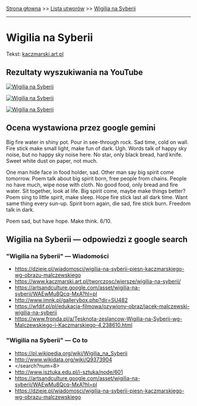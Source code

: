 [Strona głowna](../index.md) >> [Lista utworów](../list.md) >> [Wigilia na Syberii](636.md)

---

# Wigilia na Syberii

Tekst: [kaczmarski.art.pl](https://www.kaczmarski.art.pl/tworczosc/wiersze/wigilia-na-syberii/)

## Rezultaty wyszukiwania na YouTube

[![Wigilia na Syberii](http://img.youtube.com/vi/kidVxZKqpqY/0.jpg)](https://www.youtube.com/watch?v=kidVxZKqpqY "Wigilia Na Syberii Live - Kaczmarski Gintrowski Łapiński - YouTube")

[![Wigilia na Syberii](http://img.youtube.com/vi/uVIPp6LJ7MU/0.jpg)](https://www.youtube.com/watch?v=uVIPp6LJ7MU "Wigilia na Syberii - YouTube")

[![Wigilia na Syberii](http://img.youtube.com/vi/hpMFsn-b86g/0.jpg)](https://www.youtube.com/watch?v=hpMFsn-b86g "Jacek Kaczmarski - Konfesjonał - YouTube")

## Ocena wystawiona przez google gemini

Big fire water in shiny pot. Pour in see-through rock. Sad time, cold on wall. Fire stick make small light, make fun of dark. Ugh. Words talk of happy sky noise, but no happy sky noise here. No star, only black bread, hard knife. Sweet white dust on paper, not much.

One man hide face in food holder, sad. Other man say big spirit come tomorrow. Poem talk about big spirit born, free people from chains. People no have much, wipe nose with cloth. No good food, only bread and fire water. Sit together, look at life. Big spirit come, maybe make things better? Poem sing to little spirit, make sleep. Hope fire stick last all dark time. Want same thing every sun-up. Spirit born again, die sad, fire stick burn. Freedom talk in dark.

Poem sad, but have hope. Make think. 6/10.


## Wigilia na Syberii — odpowiedzi z google search

### "Wigilia na Syberii" — Wiadomości

 - <https://dzieje.pl/wiadomosci/wigilia-na-syberii-piesn-kaczmarskiego-wg-obrazu-malczewskiego>
 - <https://www.kaczmarski.art.pl/tworczosc/wiersze/wigilia-na-syberii/>
 - <https://artsandculture.google.com/asset/wigilia-na-syberii/WAEwMu8Qcq-MxA?hl=pl>
 - <http://www.imnk.pl/gallerybox.php?dir=SU482>
 - <https://wfdif.pl/pl/edukacja-filmowa/ozywiony-obraz/jacek-malczewski-wigilia-na-syberii>
 - <https://www.fronda.pl/a/Tesknota-zeslancow-Wigilia-na-Syberii-wg-Malczewskiego-i-Kaczmarskiego-4,238610.html>

### "Wigilia na Syberii" — Co to

 - <https://pl.wikipedia.org/wiki/Wigilia_na_Syberii>
 - <http://www.wikidata.org/wiki/Q9373904>
 - </search?num=8>
 - <http://www.isztuka.edu.pl/i-sztuka/node/601>
 - <https://artsandculture.google.com/asset/wigilia-na-syberii/WAEwMu8Qcq-MxA?hl=pl>
 - <https://dzieje.pl/wiadomosci/wigilia-na-syberii-piesn-kaczmarskiego-wg-obrazu-malczewskiego>

